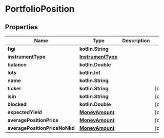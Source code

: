 
# PortfolioPosition

## Properties
Name | Type | Description | Notes
------------ | ------------- | ------------- | -------------
**figi** | **kotlin.String** |  | 
**instrumentType** | [**InstrumentType**](InstrumentType.md) |  | 
**balance** | **kotlin.Double** |  | 
**lots** | **kotlin.Int** |  | 
**name** | **kotlin.String** |  | 
**ticker** | **kotlin.String** |  |  [optional]
**isin** | **kotlin.String** |  |  [optional]
**blocked** | **kotlin.Double** |  |  [optional]
**expectedYield** | [**MoneyAmount**](MoneyAmount.md) |  |  [optional]
**averagePositionPrice** | [**MoneyAmount**](MoneyAmount.md) |  |  [optional]
**averagePositionPriceNoNkd** | [**MoneyAmount**](MoneyAmount.md) |  |  [optional]



